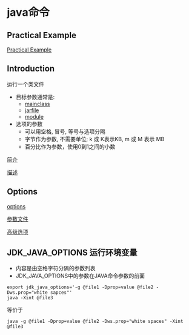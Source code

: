 # java命令

## Practical Example

[Practical Example](java-command-java-practical-example.md)

## Introduction

运行一个类文件

- 目标参数通常是:
  - [mainclass](java-mainclass.md)
  - [jarfile](java-jar-file.md)
  - [module](java-module.md)
- 选项的参数
  - 可以用空格, 冒号, 等号与选项分隔
  - 字节作为参数, 不需要单位; k 或 K表示KB, m 或 M 表示 MB
  - 百分比作为参数，使用0到1之间的小数


[简介](java-command-java-synopsis.md)

[描述](java-command-java-description.md)

## Options

[options](java-command-java-options.md)

[参数文件](java-command-java-argument-file.md)

[高级选项](java-command-java-advanced-options.md)

## JDK_JAVA_OPTIONS 运行环境变量

- 内容是由空格字符分隔的参数列表
- JDK_JAVA_OPTIONS中的参数在JAVA命令参数的前面

```shell
export jdk_java_options='-g @file1 -Dprop=value @file2 -Dws.prop="white sapces"'
java -Xint @file3
```

等价于

```shell
java -g @file1 -Dprop=value @file2 -Dws.prop="white spaces" -Xint @file3
```